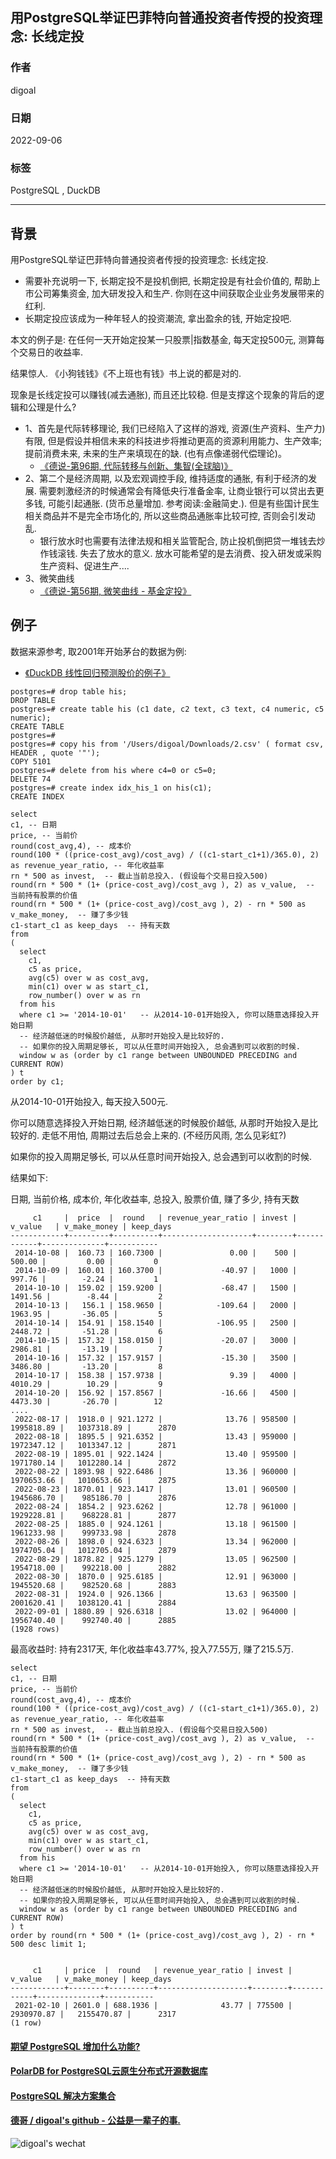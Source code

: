 ## 用PostgreSQL举证巴菲特向普通投资者传授的投资理念: 长线定投    
                        
### 作者                        
digoal                        
                        
### 日期                        
2022-09-06                        
                        
### 标签                        
PostgreSQL , DuckDB          
            
----                        
                        
## 背景      
用PostgreSQL举证巴菲特向普通投资者传授的投资理念: 长线定投.      
- 需要补充说明一下, 长期定投不是投机倒把, 长期定投是有社会价值的, 帮助上市公司筹集资金, 加大研发投入和生产. 你则在这中间获取企业业务发展带来的红利. 
- 长期定投应该成为一种年轻人的投资潮流, 拿出盈余的钱, 开始定投吧.      
    
本文的例子是: 在任何一天开始定投某一只股票|指数基金, 每天定投500元, 测算每个交易日的收益率.    
    
结果惊人. 《小狗钱钱》《不上班也有钱》书上说的都是对的.      
  
现象是长线定投可以赚钱(减去通胀), 而且还比较稳. 但是支撑这个现象的背后的逻辑和公理是什么?  
- 1、首先是代际转移理论, 我们已经陷入了这样的游戏, 资源(生产资料、生产力)有限, 但是假设并相信未来的科技进步将推动更高的资源利用能力、生产效率; 提前消费未来, 未来的生产来填现在的缺. (也有点像递弱代偿理论)。 
    - [《德说-第96期, 代际转移与创新、集智(全球脑)》](../202205/20220514_03.md)  
- 2、第二个是经济周期, 以及宏观调控手段, 维持适度的通胀, 有利于经济的发展. 需要刺激经济的时候通常会有降低央行准备金率, 让商业银行可以贷出去更多钱, 可能引起通胀. (货币总量增加. 参考阅读:金融简史.). 但是有些国计民生相关商品并不是完全市场化的, 所以这些商品通胀率比较可控, 否则会引发动乱.   
    - 银行放水时也需要有法律法规和相关监管配合, 防止投机倒把贷一堆钱去炒作钱滚钱. 失去了放水的意义. 放水可能希望的是去消费、投入研发或采购生产资料、促进生产....  
- 3、微笑曲线
    - [《德说-第56期, 微笑曲线 - 基金定投》](../202110/20211029_02.md)  
  
   
## 例子
      
数据来源参考, 取2001年开始茅台的数据为例:     
- [《DuckDB 线性回归预测股价的例子》](../202209/20220902_01.md)      
    
```    
postgres=# drop table his;    
DROP TABLE    
postgres=# create table his (c1 date, c2 text, c3 text, c4 numeric, c5 numeric);      
CREATE TABLE    
postgres=#     
postgres=# copy his from '/Users/digoal/Downloads/2.csv' ( format csv, HEADER , quote '"');      
COPY 5101    
postgres=# delete from his where c4=0 or c5=0;    
DELETE 74    
postgres=# create index idx_his_1 on his(c1);    
CREATE INDEX    
```    
    
```    
select     
c1, -- 日期    
price, -- 当前价    
round(cost_avg,4), -- 成本价    
round(100 * ((price-cost_avg)/cost_avg) / ((c1-start_c1+1)/365.0), 2) as revenue_year_ratio, -- 年化收益率    
rn * 500 as invest,  -- 截止当前总投入. (假设每个交易日投入500)      
round(rn * 500 * (1+ (price-cost_avg)/cost_avg ), 2) as v_value,  -- 当前持有股票的价值     
round(rn * 500 * (1+ (price-cost_avg)/cost_avg ), 2) - rn * 500 as v_make_money,  -- 赚了多少钱     
c1-start_c1 as keep_days  -- 持有天数    
from     
(    
  select     
    c1,     
    c5 as price,     
    avg(c5) over w as cost_avg,     
    min(c1) over w as start_c1,    
    row_number() over w as rn    
  from his     
  where c1 >= '2014-10-01'   -- 从2014-10-01开始投入, 你可以随意选择投入开始日期     
  -- 经济越低迷的时候股价越低, 从那时开始投入是比较好的.     
  -- 如果你的投入周期足够长, 可以从任意时间开始投入, 总会遇到可以收割的时候.      
  window w as (order by c1 range between UNBOUNDED PRECEDING and CURRENT ROW)    
) t     
order by c1;     
```    
    
从2014-10-01开始投入, 每天投入500元.     
    
你可以随意选择投入开始日期, 经济越低迷的时候股价越低, 从那时开始投入是比较好的. 走低不用怕, 周期过去后总会上来的. (不经历风雨, 怎么见彩虹?)    
    
如果你的投入周期足够长, 可以从任意时间开始投入, 总会遇到可以收割的时候.      
    
    
结果如下:      
    
日期, 当前价格, 成本价, 年化收益率, 总投入, 股票价值, 赚了多少, 持有天数      
    
```    
     c1     |  price  |  round   | revenue_year_ratio | invest |  v_value   | v_make_money | keep_days     
------------+---------+----------+--------------------+--------+------------+--------------+-----------    
 2014-10-08 |  160.73 | 160.7300 |               0.00 |    500 |     500.00 |         0.00 |         0    
 2014-10-09 |  160.01 | 160.3700 |             -40.97 |   1000 |     997.76 |        -2.24 |         1    
 2014-10-10 |  159.02 | 159.9200 |             -68.47 |   1500 |    1491.56 |        -8.44 |         2    
 2014-10-13 |   156.1 | 158.9650 |            -109.64 |   2000 |    1963.95 |       -36.05 |         5    
 2014-10-14 |  154.91 | 158.1540 |            -106.95 |   2500 |    2448.72 |       -51.28 |         6    
 2014-10-15 |  157.32 | 158.0150 |             -20.07 |   3000 |    2986.81 |       -13.19 |         7    
 2014-10-16 |  157.32 | 157.9157 |             -15.30 |   3500 |    3486.80 |       -13.20 |         8    
 2014-10-17 |  158.38 | 157.9738 |               9.39 |   4000 |    4010.29 |        10.29 |         9    
 2014-10-20 |  156.92 | 157.8567 |             -16.66 |   4500 |    4473.30 |       -26.70 |        12    
....    
 2022-08-17 |  1918.0 | 921.1272 |              13.76 | 958500 | 1995818.89 |   1037318.89 |      2870    
 2022-08-18 |  1895.5 | 921.6352 |              13.43 | 959000 | 1972347.12 |   1013347.12 |      2871    
 2022-08-19 | 1895.01 | 922.1424 |              13.40 | 959500 | 1971780.14 |   1012280.14 |      2872    
 2022-08-22 | 1893.98 | 922.6486 |              13.36 | 960000 | 1970653.66 |   1010653.66 |      2875    
 2022-08-23 | 1870.01 | 923.1417 |              13.01 | 960500 | 1945686.70 |    985186.70 |      2876    
 2022-08-24 |  1854.2 | 923.6262 |              12.78 | 961000 | 1929228.81 |    968228.81 |      2877    
 2022-08-25 |  1885.0 | 924.1261 |              13.18 | 961500 | 1961233.98 |    999733.98 |      2878    
 2022-08-26 |  1898.0 | 924.6323 |              13.34 | 962000 | 1974705.04 |   1012705.04 |      2879    
 2022-08-29 | 1878.82 | 925.1279 |              13.05 | 962500 | 1954718.00 |    992218.00 |      2882    
 2022-08-30 |  1870.0 | 925.6185 |              12.91 | 963000 | 1945520.68 |    982520.68 |      2883    
 2022-08-31 |  1924.0 | 926.1366 |              13.63 | 963500 | 2001620.41 |   1038120.41 |      2884    
 2022-09-01 | 1880.89 | 926.6318 |              13.02 | 964000 | 1956740.40 |    992740.40 |      2885    
(1928 rows)    
```    
    
    
最高收益时: 持有2317天, 年化收益率43.77%, 投入77.55万, 赚了215.5万.      
    
```    
select     
c1, -- 日期    
price, -- 当前价    
round(cost_avg,4), -- 成本价    
round(100 * ((price-cost_avg)/cost_avg) / ((c1-start_c1+1)/365.0), 2) as revenue_year_ratio, -- 年化收益率    
rn * 500 as invest,  -- 截止当前总投入. (假设每个交易日投入500)      
round(rn * 500 * (1+ (price-cost_avg)/cost_avg ), 2) as v_value,  -- 当前持有股票的价值     
round(rn * 500 * (1+ (price-cost_avg)/cost_avg ), 2) - rn * 500 as v_make_money,  -- 赚了多少钱     
c1-start_c1 as keep_days  -- 持有天数    
from     
(    
  select     
    c1,     
    c5 as price,     
    avg(c5) over w as cost_avg,     
    min(c1) over w as start_c1,    
    row_number() over w as rn    
  from his     
  where c1 >= '2014-10-01'   -- 从2014-10-01开始投入, 你可以随意选择投入开始日期     
  -- 经济越低迷的时候股价越低, 从那时开始投入是比较好的.     
  -- 如果你的投入周期足够长, 可以从任意时间开始投入, 总会遇到可以收割的时候.      
  window w as (order by c1 range between UNBOUNDED PRECEDING and CURRENT ROW)    
) t     
order by round(rn * 500 * (1+ (price-cost_avg)/cost_avg ), 2) - rn * 500 desc limit 1;     
    
    
     c1     | price  |  round   | revenue_year_ratio | invest |  v_value   | v_make_money | keep_days     
------------+--------+----------+--------------------+--------+------------+--------------+-----------    
 2021-02-10 | 2601.0 | 688.1936 |              43.77 | 775500 | 2930970.87 |   2155470.87 |      2317    
(1 row)    
```    
    
  
#### [期望 PostgreSQL 增加什么功能?](https://github.com/digoal/blog/issues/76 "269ac3d1c492e938c0191101c7238216")
  
  
#### [PolarDB for PostgreSQL云原生分布式开源数据库](https://github.com/ApsaraDB/PolarDB-for-PostgreSQL "57258f76c37864c6e6d23383d05714ea")
  
  
#### [PostgreSQL 解决方案集合](https://yq.aliyun.com/topic/118 "40cff096e9ed7122c512b35d8561d9c8")
  
  
#### [德哥 / digoal's github - 公益是一辈子的事.](https://github.com/digoal/blog/blob/master/README.md "22709685feb7cab07d30f30387f0a9ae")
  
  
![digoal's wechat](../pic/digoal_weixin.jpg "f7ad92eeba24523fd47a6e1a0e691b59")
  
